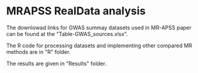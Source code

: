 # MRAPSS RealData analysis
The downlowad links for GWAS summay datasets used in MR-APSS paper can be found at the "Table-GWAS_sources.xlsx".

The R code for processing datasets and implementing other compared MR methods are in "R" folder.

The results are given in "Results" folder.
